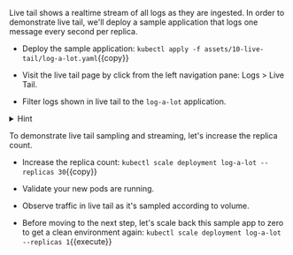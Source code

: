 Live tail shows a realtime stream of all logs as they are ingested. In order to demonstrate live tail, we'll deploy a sample application that logs one message every second per replica.

* Deploy the sample application:
`kubectl apply -f assets/10-live-tail/log-a-lot.yaml`{{copy}}

* Visit the live tail page by click from the left navigation pane: Logs > Live Tail.

* Filter logs shown in live tail to the `log-a-lot` application.

<details>
<summary>Hint</summary>
Logs can be filtered by any facet or tag. <br/> <br/>

Find the tags on the `log-a-lot` application using `kubectl describe pod`.
</details>

To demonstrate live tail sampling and streaming, let's increase the replica count.

* Increase the replica count:
`kubectl scale deployment log-a-lot --replicas 30`{{copy}}

* Validate your new pods are running.

* Observe traffic in live tail as it's sampled according to volume.

* Before moving to the next step, let's scale back this sample app to zero to
  get a clean environment again:
`kubectl scale deployment log-a-lot --replicas 1`{{execute}}
